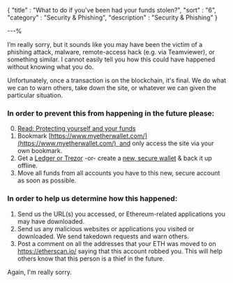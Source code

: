 {
"title"       : "What to do if you've been had your funds stolen?",
"sort"        : "6",
"category"    : "Security & Phishing",
"description" : "Security & Phishing"
}

---%


I’m really sorry, but it sounds like you may have been the victim of a phishing attack, malware, remote-access hack (e.g. via Teamviewer), or something similar. I cannot easily tell you how this could have happened without knowing what you do.

Unfortunately, once a transaction is on the blockchain, it's final. We do what we can to warn others, take down the site, or whatever we can given the particular situation.

### In order to prevent this from happening in the future please:

0. [Read: Protecting yourself and your funds](https://myetherwallet.github.io/knowledge-base/getting-started/protecting-yourself-and-your-funds.html)
1.  Bookmark [https://www.myetherwallet.com/](https://www.myetherwallet.com/)  and only access the site via your own bookmark.
3. Get a [Ledger or Trezor](https://myetherwallet.github.io/knowledge-base/hardware-wallets/hardware-wallet-recommendations.html) -or- create a [new, secure wallet](https://myetherwallet.github.io/knowledge-base/getting-started/creating-a-new-wallet-on-myetherwallet.html) & back it up offline.
4.  Move all funds from all accounts you have to this new, secure account as soon as possible.

### In order to help us determine how this happened:

1. Send us the URL(s) you accessed, or Ethereum-related applications you may have downloaded.
2. Send us any malicious websites or applications you visited or downloaded. We send takedown requests and warn others.
3. Post a comment on all the addresses that your ETH was moved to on https://etherscan.io/ saying that this account robbed you. This will help others know that this person is a thief in the future.

Again, I'm really sorry.
